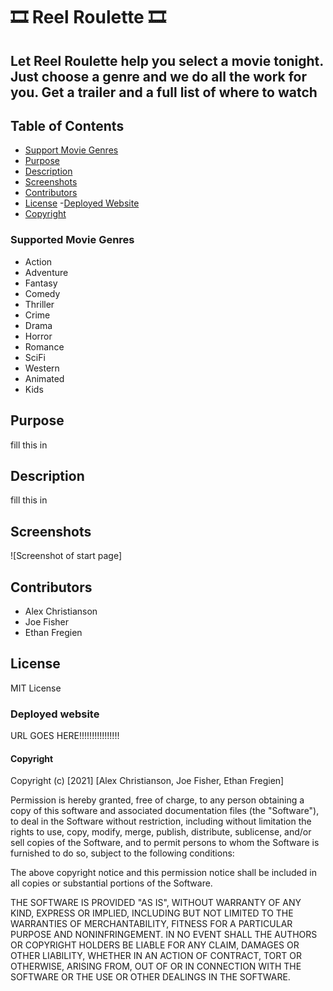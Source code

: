 # 🎞️ Reel Roulette 🎞️

## Let Reel Roulette help you select a movie tonight. Just choose a genre and we do all the work for you. Get a trailer and a full list of where to watch

## Table of Contents
- [Support Movie Genres](#supported-movie-genres)
- [Purpose](#purpose)
- [Description](#description)
- [Screenshots](#screenshots)
- [Contributors](#contributors)
- [License](#license)
-[Deployed Website](#deployed-website)
- [Copyright](#copyright)

### Supported Movie Genres

- Action
- Adventure
- Fantasy
- Comedy
- Thriller
- Crime
- Drama
- Horror
- Romance
- SciFi
- Western
- Animated
- Kids

## Purpose
fill this in

## Description
fill this in

## Screenshots
![Screenshot of start page]


## Contributors
* Alex Christianson
* Joe Fisher
* Ethan Fregien


## License
MIT License

### Deployed website
URL GOES HERE!!!!!!!!!!!!!!!!

#### Copyright
Copyright (c) [2021] [Alex Christianson, Joe Fisher, Ethan Fregien]

Permission is hereby granted, free of charge, to any person obtaining a copy
of this software and associated documentation files (the "Software"), to deal
in the Software without restriction, including without limitation the rights
to use, copy, modify, merge, publish, distribute, sublicense, and/or sell
copies of the Software, and to permit persons to whom the Software is
furnished to do so, subject to the following conditions:

The above copyright notice and this permission notice shall be included in all
copies or substantial portions of the Software.

THE SOFTWARE IS PROVIDED "AS IS", WITHOUT WARRANTY OF ANY KIND, EXPRESS OR
IMPLIED, INCLUDING BUT NOT LIMITED TO THE WARRANTIES OF MERCHANTABILITY,
FITNESS FOR A PARTICULAR PURPOSE AND NONINFRINGEMENT. IN NO EVENT SHALL THE
AUTHORS OR COPYRIGHT HOLDERS BE LIABLE FOR ANY CLAIM, DAMAGES OR OTHER
LIABILITY, WHETHER IN AN ACTION OF CONTRACT, TORT OR OTHERWISE, ARISING FROM,
OUT OF OR IN CONNECTION WITH THE SOFTWARE OR THE USE OR OTHER DEALINGS IN THE
SOFTWARE.
